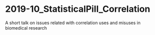 # 2019-10_StatisticalPill_Correlation
A short talk on issues related with correlation uses and misuses in biomedical research
